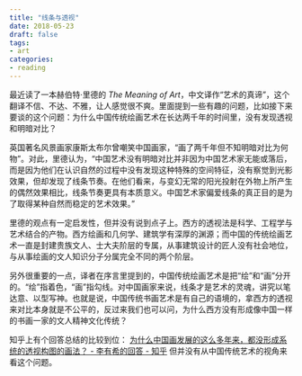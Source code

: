 ```yaml
---
title: "线条与透视"
date: 2018-05-23
draft: false
tags:
- art
categories:
- reading
---
```


最近读了一本赫伯特·里德的 <em>The Meaning of Art</em>，中文译作“艺术的真谛”，这个翻译不信、不达、不雅，让人感觉很不爽。里面提到一些有趣的问题，比如接下来要谈的这个问题：为什么中国传统绘画艺术在长达两千年的时间里，没有发现透视和明暗对比？

英国著名风景画家康斯太布尔曾嘲笑中国画家，“画了两千年但不知明暗对比为何物”。对此，里德认为，“中国艺术没有明暗对比并非因为中国艺术家无能或落后，而是因为他们在认识自然的过程中没有发现这种特殊的空间特征，没有察觉到光影效果，但却发现了线条节奏。在他们看来，与变幻无常的阳光投射在外物上所产生的偶然效果相比，线条节奏更具有本质意义。中国艺术家偏爱线条的真正目的是为了取得某种自然而稳定的艺术效果。”

里德的观点有一定启发性，但并没有说到点子上。西方的透视法是科学、工程学与艺术结合的产物。西方绘画和几何学、建筑学有深厚的渊源；而中国的传统绘画艺术一直是封建贵族文人、士大夫阶层的专属，从事建筑设计的匠人没有社会地位，与从事绘画的文人知识分子分属完全不同的两个阶层。

另外很重要的一点，译者在序言里提到的，中国传统绘画艺术是把“绘”和“画”分开的。“绘”指着色，“画”指勾线。对中国画家来说，线条才是艺术的灵魂，讲究以笔达意、以型写神。也就是说，中国传统书画艺术是有自己的语境的，拿西方的透视来对比本身就是不公平的，反过来我们也可以问，为什么西方没有形成像中国一样的书画一家的文人精神文化传统？

知乎上有个回答总结的比较到位： [为什么中国画发展的这么多年来，都没形成系统的透视构图的画法？ - 李有希的回答 - 知乎](
https://www.zhihu.com/question/19626599/answer/75534642) 但并没有从中国传统艺术的视角来看这个问题。
